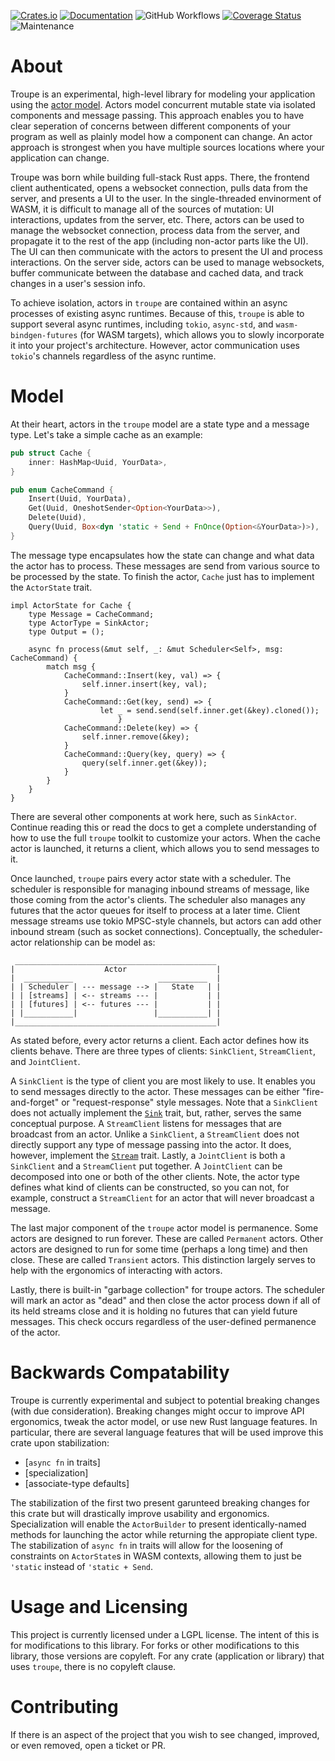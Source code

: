 [![Crates.io](https://img.shields.io/crates/v/troupe.svg)](https://crates.io/crates/troupe)
[![Documentation](https://docs.rs/troupe/badge.svg)](https://docs.rs/troupe/)
![GitHub Workflows](https://github.com/TylerBloom/troupe/actions/workflows/ci.yml/badge.svg)
[![Coverage Status](https://codecov.io/gh/TylerBloom/troupe/branch/main/graph/badge.svg)](https://codecov.io/gh/TylerBloom/troupe)
![Maintenance](https://img.shields.io/badge/Maintenance-Actively%20Developed-brightgreen.svg)

# About
Troupe is an experimental, high-level library for modeling your application using the [actor model](https://en.wikipedia.org/wiki/Actor_model).
Actors model concurrent mutable state via isolated components and message passing.
This approach enables you to have clear seperation of concerns between different components of your program as well as plainly model how a component can change.
An actor approach is strongest when you have multiple sources locations where your application can change.

Troupe was born while building full-stack Rust apps. There, the frontend client authenticated, opens a websocket connection, pulls data from the server, and presents a UI to the user. In the single-threaded envinorment of WASM, it is difficult to manage all of the sources of mutation: UI interactions, updates from the server, etc. There, actors can be used to manage the websocket connection, process data from the server, and propagate it to the rest of the app (including non-actor parts like the UI). The UI can then communicate with the actors to present the UI and process interactions. On the server side, actors can be used to manage websockets, buffer communicate between the database and cached data, and track changes in a user's session info.

To achieve isolation, actors in `troupe` are contained within an async processes of existing async runtimes. Because of this, `troupe` is able to support several async runtimes, including `tokio`, `async-std`, and `wasm-bindgen-futures` (for WASM targets), which allows you to slowly incorporate it into your project's architecture. However, actor communication uses `tokio`'s channels regardless of the async runtime.

# Model
At their heart, actors in the `troupe` model are a state type and a message type.
Let's take a simple cache as an example:
```rust
pub struct Cache {
    inner: HashMap<Uuid, YourData>,
}

pub enum CacheCommand {
    Insert(Uuid, YourData),
    Get(Uuid, OneshotSender<Option<YourData>>),
    Delete(Uuid),
    Query(Uuid, Box<dyn 'static + Send + FnOnce(Option<&YourData>)>),
}
```

The message type encapsulates how the state can change and what data the actor has to process. These messages are send from various source to be processed by the state. To finish the actor, `Cache` just has to implement the `ActorState` trait.
```
impl ActorState for Cache {
    type Message = CacheCommand;
    type ActorType = SinkActor;
    type Output = ();

    async fn process(&mut self, _: &mut Scheduler<Self>, msg: CacheCommand) {
        match msg {
            CacheCommand::Insert(key, val) => {
                self.inner.insert(key, val);
            }
            CacheCommand::Get(key, send) => {
            		let _ = send.send(self.inner.get(&key).cloned());
						}
            CacheCommand::Delete(key) => {
                self.inner.remove(&key);
            }
            CacheCommand::Query(key, query) => {
                query(self.inner.get(&key));
            }
        }
    }
}
```

There are several other components at work here, such as `SinkActor`. Continue reading this or read the docs to get a complete understanding of how to use the full `troupe` toolkit to customize your actors. When the cache actor is launched, it returns a client, which allows you to send messages to it.

Once launched, `troupe` pairs every actor state with a scheduler. The scheduler is responsible for managing inbound streams of message, like those coming from the actor's clients. The scheduler also manages any futures that the actor queues for itself to process at a later time. Client message streams use tokio MPSC-style channels, but actors can add other inbound stream (such as socket connections). Conceptually, the scheduler-actor relationship can be model as:
```
 _____________________________________________
|                    Actor                    |
|  ___________                   ___________  |
| | Scheduler | --- message --> |   State   | |
| | [streams] | <-- streams --- |           | |
| | [futures] | <-- futures --- |           | |
| |___________|                 |___________| |
|_____________________________________________|
```

As stated before, every actor returns a client. Each actor defines how its clients behave. There are three types of clients: `SinkClient`, `StreamClient`, and `JointClient`.

A `SinkClient` is the type of client you are most likely to use. It enables you to send messages directly to the actor. These messages can be either "fire-and-forget" or "request-response" style messages. Note that a `SinkClient` does not actually implement the [`Sink`](https://docs.rs/futures/latest/futures/sink/trait.Sink.html) trait, but, rather, serves the same conceptual purpose. A `StreamClient` listens for messages that are broadcast from an actor. Unlike a `SinkClient`, a `StreamClient` does not directly support any type of message passing into the actor. It does, however, implement the [`Stream`](https://docs.rs/futures/latest/futures/stream/trait.Stream.html) trait. Lastly, a `JointClient` is both a `SinkClient` and a `StreamClient` put together. A `JointClient` can be decomposed into one or both of the other clients. Note, the actor type defines what kind of clients can be constructed, so you can not, for example, construct a `StreamClient` for an actor that will never broadcast a message.

The last major component of the `troupe` actor model is permanence. Some actors are designed to run forever. These are called `Permanent` actors. Other actors are designed to run for some time (perhaps a long time) and then close. These are called `Transient` actors. This distinction largely serves to help with the ergonomics of interacting with actors.

Lastly, there is built-in "garbage collection" for troupe actors. The scheduler will mark an actor as "dead" and then close the actor process down if all of its held streams close and it is holding no futures that can yield future messages. This check occurs regardless of the user-defined permanence of the actor.

# Backwards Compatability
Troupe is currently experimental and subject to potential breaking changes (with due consideration). Breaking changes might occur to improve API ergonomics, tweak the actor model, or use new Rust language features. In particular, there are several language features that will be used improve this crate upon stabilization:
 - [`async fn` in traits]
 - [specialization]
 - [associate-type defaults]

The stabilization of the first two present garunteed breaking changes for this crate but will drastically improve usability and ergonomics. Specialization will enable the `ActorBuilder` to present identically-named methods for launching the actor while returning the appropiate client type. The stabilization of `async fn` in traits will allow for the loosening of constraints on `ActorState`s in WASM contexts, allowing them to just be `'static` instead of `'static + Send`.

# Usage and Licensing
This project is currently licensed under a LGPL license. The intent of this is for modifications to this library. For forks or other modifications to this library, those versions are copyleft. For any crate (application or library) that uses `troupe`, there is no copyleft clause.

# Contributing
If there is an aspect of the project that you wish to see changed, improved, or even removed, open a ticket or PR.
